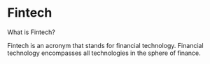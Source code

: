 # Fintech

What is Fintech?  

Fintech is an acronym that stands for financial technology.  Financial technology encompasses all technologies in the sphere of finance.  
